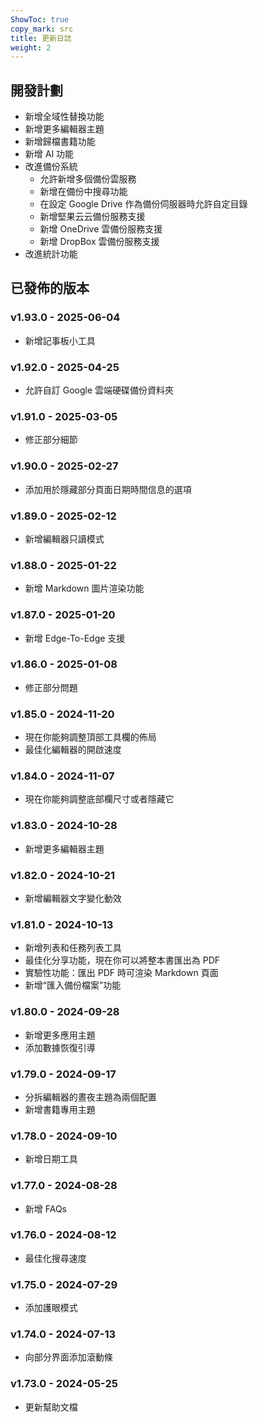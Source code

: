 ```yaml
---
ShowToc: true
copy_mark: src
title: 更新日誌
weight: 2
---
```


## 開發計劃

- 新增全域性替換功能
- 新增更多編輯器主題
- 新增歸檔書籍功能
- 新增 AI 功能
- 改進備份系統
    - 允許新增多個備份雲服務
    - 新增在備份中搜尋功能
    - 在設定 Google Drive 作為備份伺服器時允許自定目錄
    - 新增堅果云云備份服務支援
    - 新增 OneDrive 雲備份服務支援
    - 新增 DropBox 雲備份服務支援
- 改進統計功能

## 已發佈的版本

### v1.93.0 - 2025-06-04

- 新增記事板小工具

### v1.92.0 - 2025-04-25

- 允許自訂 Google 雲端硬碟備份資料夾

### v1.91.0 - 2025-03-05

- 修正部分細節

### v1.90.0 - 2025-02-27

- 添加用於隱藏部分頁面日期時間信息的選項

### v1.89.0 - 2025-02-12

- 新增編輯器只讀模式

### v1.88.0 - 2025-01-22

- 新增 Markdown 圖片渲染功能

### v1.87.0 - 2025-01-20

- 新增 Edge-To-Edge 支援

### v1.86.0 - 2025-01-08

- 修正部分問題

### v1.85.0 - 2024-11-20

- 現在你能夠調整頂部工具欄的佈局
- 最佳化編輯器的開啟速度

### v1.84.0 - 2024-11-07

- 現在你能夠調整底部欄尺寸或者隱藏它

### v1.83.0 - 2024-10-28

- 新增更多編輯器主題

### v1.82.0 - 2024-10-21

- 新增編輯器文字變化動效

### v1.81.0 - 2024-10-13

- 新增列表和任務列表工具
- 最佳化分享功能，現在你可以將整本書匯出為 PDF
- 實驗性功能：匯出 PDF 時可渲染 Markdown 頁面
- 新增“匯入備份檔案”功能

### v1.80.0 - 2024-09-28

- 新增更多應用主題
- 添加數據恢復引導

### v1.79.0 - 2024-09-17

- 分拆編輯器的晝夜主題為兩個配置
- 新增書籍專用主題

### v1.78.0 - 2024-09-10

- 新增日期工具

### v1.77.0 - 2024-08-28

- 新增 FAQs

### v1.76.0 - 2024-08-12

- 最佳化搜尋速度

### v1.75.0 - 2024-07-29

- 添加護眼模式

### v1.74.0 - 2024-07-13

- 向部分界面添加滾動條

### v1.73.0 - 2024-05-25

- 更新幫助文檔
